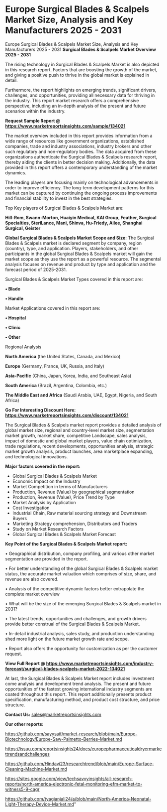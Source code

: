 # Europe Surgical Blades & Scalpels Market Size, Analysis and Key Manufacturers 2025 - 2031
 Europe Surgical Blades & Scalpels Market Size, Analysis and Key Manufacturers 2025 - 2031
<Strong> Surgical Blades & Scalpels Market Overview 2025 - 2031</strong>

The rising technology in Surgical Blades & Scalpels Market is also depicted in this research report. Factors that are boosting the growth of the market, and giving a positive push to thrive in the global market is explained in detail.

Furthermore, the report highlights on emerging trends, significant drivers, challenges, and opportunities, providing all necessary data for thriving in the industry. This report market research offers a comprehensive perspective, including an in-depth analysis of the present and future scenarios within the industry.

<strong>Request Sample Report @ <a href=https://www.marketreportsinsights.com/sample/134021>https://www.marketreportsinsights.com/sample/134021</a></strong>

The market overview included in this report provides information from a wide range of resources like government organizations, established companies, trade and industry associations, industry brokers and other such regulatory and non-regulatory bodies. The data acquired from these organizations authenticate the Surgical Blades & Scalpels research report, thereby aiding the clients in better decision making. Additionally, the data provided in this report offers a contemporary understanding of the market dynamics.

The leading players are focusing mainly on technological advancements in order to improve efficiency. The long-term development patterns for this market can be captured by continuing the ongoing process improvements and financial stability to invest in the best strategies.

Top Key players of Surgical Blades & Scalpels Market are:

<strong>Hill-Rom, Swann-Morton, Huaiyin Medical, KAI Group, Feather, Surgical Specialties, SteriLance, Mani, Shinva, Hu-Friedy, Ailee, Shanghai Surgical, Geister</strong>

<strong><b>Global Surgical Blades & Scalpels Market Scope and Size:</b></strong>
The Surgical Blades & Scalpels market is declared segment by company, region (country), type, and application. Players, stakeholders, and other participants in the global Surgical Blades & Scalpels market will gain the market scope as they use the report as a powerful resource. The segmental analysis focuses on revenue and product by type and application and the forecast period of 2025-2031.

Surgical Blades & Scalpels Market Types covered in this report are:

<strong>• Blade

• Handle</strong>

Market Applications covered in this report are:

<strong>• Hospital

• Clinic

• Other</strong> 

Regional Analysis

<strong>North America</strong> (the United States, Canada, and Mexico)

<strong>Europe</strong> (Germany, France, UK, Russia, and Italy)

<strong>Asia-Pacific</strong> (China, Japan, Korea, India, and Southeast Asia)

<strong>South America</strong> (Brazil, Argentina, Colombia, etc.)

<strong>The Middle East and Africa</strong> (Saudi Arabia, UAE, Egypt, Nigeria, and South Africa)

<strong>Go For Interesting Discount Here: <a href=https://www.marketreportsinsights.com/discount/134021>https://www.marketreportsinsights.com/discount/134021</a></strong>

The Surgical Blades & Scalpels market report provides a detailed analysis of global market size, regional and country-level market size, segmentation market growth, market share, competitive Landscape, sales analysis, impact of domestic and global market players, value chain optimization, trade regulations, recent developments, opportunities analysis, strategic market growth analysis, product launches, area marketplace expanding, and technological innovations.

<strong><b>Major factors covered in the report:</b></strong>
<ul>
  <li>Global Surgical Blades & Scalpels Market </li>
  <li>Economic Impact on the Industry</li>
  <li>Market Competition in terms of Manufacturers</li>
  <li>Production, Revenue (Value) by geographical segmentation</li>
  <li>Production, Revenue (Value), Price Trend by Type</li>
  <li>Market Analysis by Application</li>
  <li>Cost Investigation</li>
  <li>Industrial Chain, Raw material sourcing strategy and Downstream Buyers</li>
  <li>Marketing Strategy comprehension, Distributors and Traders</li>
  <li>Study on Market Research Factors</li>
  <li>Global Surgical Blades & Scalpels Market Forecast</li>
</ul>

<strong><b>Key Point of the Surgical Blades & Scalpels Market report:</b></strong>

• Geographical distribution, company profiling, and various other market segmentation are provided in the report.

• For better understanding of the global Surgical Blades & Scalpels market status, the accurate market valuation which comprises of size, share, and revenue are also covered.

• Analysis of the competitive dynamic factors better extrapolate the complete market overview

• What will be the size of the emerging Surgical Blades & Scalpels market in 2031?

• The latest trends, opportunities and challenges, and growth drivers provide better construal of the Surgical Blades & Scalpels Market.

• In-detail industrial analysis, sales study, and production understanding shed more light on the future market growth rate and scope.

• Report also offers the opportunity for customization as per the customer request.

<strong><b>View Full Report @ <a href=https://www.marketreportsinsights.com/industry-forecast/surgical-blades-scalpels-market-2022-134021>https://www.marketreportsinsights.com/industry-forecast/surgical-blades-scalpels-market-2022-134021</a></b></strong>


At last, the Surgical Blades & Scalpels Market report includes investment come analysis and development trend analysis. The present and future opportunities of the fastest growing international industry segments are coated throughout this report. This report additionally presents product specification, manufacturing method, and product cost structure, and price structure.

<strong>Contact Us:</strong>
sales@marketreportsinsights.com

<strong>Our other reports:</strong>

<a href=https://github.com/sayysaif/market-research/blob/main/Europe-Biotechnology/Europe-Saw-Palmetto-Berries-Market.md>https://github.com/sayysaif/market-research/blob/main/Europe-Biotechnology/Europe-Saw-Palmetto-Berries-Market.md</a>

<a href=https://issuu.com/reportsinsights24/docs/europepharmaceuticaldryermarkettrendsandchallenges>https://issuu.com/reportsinsights24/docs/europepharmaceuticaldryermarkettrendsandchallenges</a>

<a href=https://github.com/Hindavi23/researchtrend/blob/main/Europe-Surface-Cleaning-Machine-Market.md>https://github.com/Hindavi23/researchtrend/blob/main/Europe-Surface-Cleaning-Machine-Market.md</a>

<a href=https://sites.google.com/view/techsavvyinsights/all-research-reports/north-america-electronic-fetal-monitoring-efm-market-to-witness5-9-cagr>https://sites.google.com/view/techsavvyinsights/all-research-reports/north-america-electronic-fetal-monitoring-efm-market-to-witness5-9-cagr</a>

<a href=https://github.com/tyagianjali24/a/blob/main/North-America-Neonatal-Light-Therapy-Device-Market.md>https://github.com/tyagianjali24/a/blob/main/North-America-Neonatal-Light-Therapy-Device-Market.md</a>"

